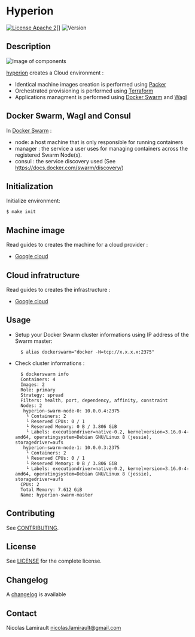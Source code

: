 # Hyperion

[![License Apache 2][badge-license]][LICENSE][]
![Version][badge-release]

## Description

![Image of components](https://github.com/portefaix/hyperion-swarm/raw/master/docs/hyperion-swarm.png "Hyperion Swarm")

[hyperion][] creates a Cloud environment :

- Identical machine images creation is performed using [Packer][]
- Orchestrated provisioning is performed using [Terraform][]
- Applications managment is performed using [Docker Swarm][] and [Wagl][]

## Docker Swarm, Wagl and Consul

In [Docker Swarm][] :

- node: a host machine that is only responsible for running containers
- manager : the service a user uses for managing containers across the registered Swarm Node(s).
- consul : the service discovery used (See https://docs.docker.com/swarm/discovery/)


## Initialization

Initialize environment:

    $ make init


## Machine image

Read guides to creates the machine for a cloud provider :

* [Google cloud](https://github.com/portefaix/hyperion-swarm/blob/packer/google/README.md)

## Cloud infratructure

Read guides to creates the infrastructure :

* [Google cloud](https://github.com/portefaix/hyperion-swarm/blob/infra/google/README.md)


## Usage

* Setup your Docker Swarm cluster informations using IP address of the Swarm master:

        $ alias dockerswarm="docker -H=tcp://x.x.x.x:2375"

* Check cluster informations :

        $ dockerswarm info
        Containers: 4
        Images: 2
        Role: primary
        Strategy: spread
        Filters: health, port, dependency, affinity, constraint
        Nodes: 2
         hyperion-swarm-node-0: 10.0.0.4:2375
          └ Containers: 2
          └ Reserved CPUs: 0 / 1
          └ Reserved Memory: 0 B / 3.806 GiB
          └ Labels: executiondriver=native-0.2, kernelversion=3.16.0-4-amd64, operatingsystem=Debian GNU/Linux 8 (jessie), storagedriver=aufs
         hyperion-swarm-node-1: 10.0.0.3:2375
          └ Containers: 2
          └ Reserved CPUs: 0 / 1
          └ Reserved Memory: 0 B / 3.806 GiB
          └ Labels: executiondriver=native-0.2, kernelversion=3.16.0-4-amd64, operatingsystem=Debian GNU/Linux 8 (jessie), storagedriver=aufs
        CPUs: 2
        Total Memory: 7.612 GiB
        Name: hyperion-swarm-master



## Contributing

See [CONTRIBUTING](CONTRIBUTING.md).


## License

See [LICENSE][] for the complete license.


## Changelog

A [changelog](ChangeLog.md) is available


## Contact

Nicolas Lamirault <nicolas.lamirault@gmail.com>


[hyperion]: https://github.com/portefaix/hyperion-swarm
[LICENSE]: https://github.com/portefaix/hyperion-swarm/blob/master/LICENSE
[Issue tracker]: https://github.com/portefaix/hyperion-swarm/issues

[Docker Swarm]: https://github.com/docker/swarm
[Wagl]: https://github.com/ahmetalpbalkan/wagl

[terraform]: https://terraform.io
[packer]: https://packer.io

[badge-license]: https://img.shields.io/badge/license-Apache_2-green.svg
[badge-release]: https://img.shields.io/github/release/portefaix/hyperion-swarm.svg
